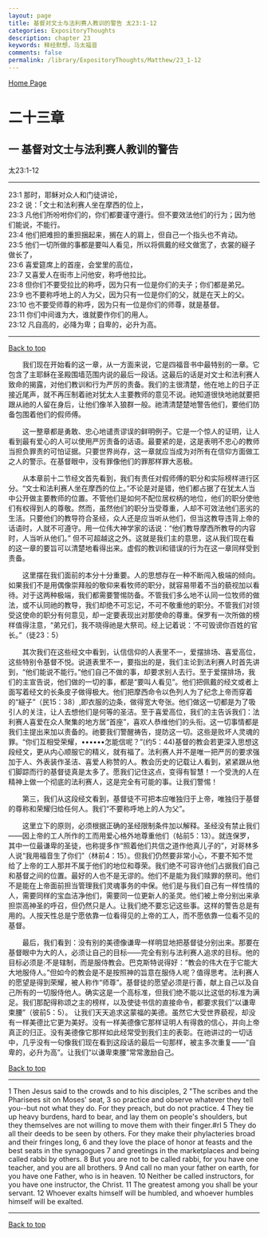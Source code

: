 ```yaml
---
layout: page
title: 基督对文士与法利赛人教训的警告 太23:1-12
categories: ExpositoryThoughts
description: chapter 23
keywords: 释经默想，马太福音
comments: false
permalink: /library/ExpositoryThoughts/Matthew/23_1-12
---
```

[ Home Page ]({{site.baseurl}}/index) <br>

<a name="0"></a>
# 二十三章 

## 一 基督对文士与法利赛人教训的警告

太23:1-12

***

23:1 那时，耶稣对众人和门徒讲论，<br>
23:2 说：「文士和法利赛人坐在摩西的位上，<br>
23:3 凡他们所吩咐你们的，你们都要谨守遵行。但不要效法他们的行为；因为他们能说，不能行。<br>
23:4 他们把难担的重担捆起来，搁在人的肩上，但自己一个指头也不肯动。<br>
23:5 他们一切所做的事都是要叫人看见，所以将佩戴的经文做宽了，衣裳的繸子做长了，<br>
23:6 喜爱筵席上的首座，会堂里的高位，<br>
23:7 又喜爱人在街市上问他安，称呼他拉比。<br>
23:8 但你们不要受拉比的称呼，因为只有一位是你们的夫子；你们都是弟兄。<br>
23:9 也不要称呼地上的人为父，因为只有一位是你们的父，就是在天上的父。<br>
23:10 也不要受师尊的称呼，因为只有一位是你们的师尊，就是基督。<br>
23:11 你们中间谁为大，谁就要作你们的用人。<br>
23:12 凡自高的，必降为卑；自卑的，必升为高。<br>

***

[Back to top](#0)

&emsp;&emsp;我们现在开始看的这一章，从一方面来说，它是四福音书中最特别的一章。它包含了主耶稣在圣殿围墙范围内说的最后一段话。这最后的话是对文士和法利赛人致命的揭露，对他们教训和行为严厉的责备。我们的主很清楚，他在地上的日子正接近尾声，就不再压制着祂对犹太人主要教师的意见不说。祂知道很快地祂就要把跟从祂的人留在身后，让他们像羊入狼群一般。祂清清楚楚地警告他们，要他们防备包围着他们的假师傅。

&emsp;&emsp;这一整章都是勇敢、忠心地谴责谬误的鲜明例子。它是一个惊人的证明，让人看到最有爱心的人可以使用严厉责备的话语。最要紧的是，这是表明不忠心的教师当担负罪责的可怕证据。只要世界尚存，这一章就应当成为对所有在信仰方面做工之人的警示。在基督眼中，没有罪像他们的罪那样罪大恶极。

&emsp;&emsp;从本章前十二节经文首先看到，我们有责任对假师傅的职分和实际榜样进行区分。“文士和法利赛人坐在摩西的位上。”不论是对是错，他们都占据了在犹太人当中公开做主要教师的位置。不管他们是如何不配位居权柄的地位，他们的职分使他们有权得到人的尊敬。然而，虽然他们的职分当受尊重，人却不可效法他们恶劣的生活。只要他们的教导符合圣经，众人还是应当听从他们，但当这教导违背上帝的话语时，人就不可遵守。用一位伟大神学家的话说：“他们教导摩西所教导的内容时，人当听从他们。” 但不可超越这之外。这就是我们主的意思，这从我们现在看的这一章的要旨可以清楚地看得出来。虚假的教训和错误的行为在这一章同样受到责备。

&emsp;&emsp;这里摆在我们面前的本分十分重要。人的思想存在一种不断闯入极端的倾向。如果我们不是用偶像崇拜般的敬仰来看牧师的职分，就容易带着不当的藐视加以看待。对于这两种极端，我们都需要警惕防备。不管我们多么地不认同一位牧师的做法，或不认同祂的教导，我们却绝不可忘记，不可不敬重他的职分。不管我们对领受这使命的职分有何意见，却一定要表现出对那使命的尊重。保罗有一次所做的榜样值得注意，“弟兄们，我不晓得祂是大祭司。经上记着说：’不可毁谤你百姓的官长。”（徒23：5）

&emsp;&emsp;其次我们在这些经文中看到，认信信仰的人表里不一，爱摆排场、喜爱高位，这些特别令基督不悦。说道表里不一，要指出的是，我们主论到法利赛人时首先讲到，“他们能说不能行。”他们自己不做的事，却要求别人去行。至于爱摆排场，我们的主宣告说，他们做的一切的事，都是“要叫人看见”。他们把佩戴的经文或者上面写着经文的长条皮子做得极大。他们把摩西命令以色列人为了纪念上帝而穿着的“繸子”（民15：38）,即衣服的边条，做得宽大夸张。他们做这一切都是为了吸引人的关注，让人去想他们是何等的圣洁。至于喜爱高位，我们的主告诉我们：法利赛人喜爱在众人聚集的地方居“首座”，喜欢人恭维他们的头衔。这一切事情都是我们主提出来加以责备的。祂要我们警醒祷告，提防这一切。这些是败坏人灵魂的罪。“你们互相受荣耀，••••••怎能信呢？”(约5：44)基督的教会若更深入思想这段经文，更从内心顺服它的精义，就有福了。法利赛人并不是唯一把严厉的要求强加于人、外表装作圣洁、喜爱人称赞的人。教会历史的记载让人看到，紧紧跟从他们脚踪而行的基督徒真是太多了。愿我们记住这点，变得有智慧！一个受洗的人在精神上做一个彻底的法利赛人，这是完全有可能的事。让我们警惕！

&emsp;&emsp;第三，我们从这段经文看到，基督徒不可把本应唯独归于上帝，唯独归于基督的尊称和荣耀归给任何人。我们“不要称呼地上的人为父”。

&emsp;&emsp;这里立下的原则，必须根据正确的圣经限制条件加以解释。圣经没有禁止我们——因上帝的工人所作的工而用爱心格外地尊重他们（帖前5：13）。就连保罗，其中一位最谦卑的圣徒，也称提多作“照着他们共信之道作他真儿子的”，对哥林多人说“我用福音生了你们”（林前4：15）。但我们仍然要非常小心，不要不知不觉给了上帝的工人那并不属于他们的地位和尊荣。我们绝不可容许他们占据我们自己和基督之间的位置。最好的人也不是无谬的。他们不是能为我们赎罪的祭司。他们不是能在上帝面前担当管理我们灵魂事务的中保。他们是与我们自己有一样性情的人，需要同样的宝血洁净他们，需要同一位更新人的圣灵。他们被上帝分别出来承担崇高神圣的呼召，但仍然只是人。让我们绝不要忘记这些事。这样的警告总是有用的。人按天性总是宁愿依靠一位看得见的上帝的工人，而不愿依靠一位看不见的基督。

&emsp;&emsp;最后，我们看到：没有别的美德像谦卑一样明显地把基督徒分别出来。那要在基督眼中为大的人，必须让自己的目标——完全有别与法利赛人追求的目标。他的目标必须是:不是辖制，而是服侍教会。巴克斯特说得好：“教会的伟大在于它能大大地服侍人。”但如今的教会是不是按照神的旨意在服侍人呢？值得思考。法利赛人的愿望是得到荣耀，被人称作“师尊”。基督徒的愿望必须是行善，献上自己以及自己所有的一切服侍他人。确实这是一个高标准，但我们绝不能以比这低的标准为满足。我们那配得称颂之主的榜样，以及使徒书信的直接命令，都要求我们“以谦卑束腰”（彼前5：5）。          让我们天天追求这蒙福的美德。虽然它大受世界藐视，却没有一样美德比它更为美好。没有一样美德像它那样证明人有得救的信心，并向上帝真正的归正。没有美德像它那样如此经常受到我们主的表彰。在祂讲过的一切话中，几乎没有一句像我们现在看到这段话的最后一句那样，被主多次重复——“自卑的，必升为高”。让我们“以谦卑束腰”常常激励自己。

[Back to top](#0)

***

1 Then Jesus said to the crowds and to his disciples, 2 "The scribes and the Pharisees sit on Moses' seat, 3 so practice and observe whatever they tell you--but not what they do. For they preach, but do not practice. 4 They tie up heavy burdens, hard to bear, and lay them on people's shoulders, but they themselves are not willing to move them with their finger.#rl 5 They do all their deeds to be seen by others. For they make their phylacteries broad and their fringes long, 6 and they love the place of honor at feasts and the best seats in the synagogues 7 and greetings in the marketplaces and being called rabbi by others. 8 But you are not to be called rabbi, for you have one teacher, and you are all brothers. 9 And call no man your father on earth, for you have one Father, who is in heaven. 10 Neither be called instructors, for you have one instructor, the Christ. 11 The greatest among you shall be your servant. 12 Whoever exalts himself will be humbled, and whoever humbles himself will be exalted.

***

[Back to top](#0)
